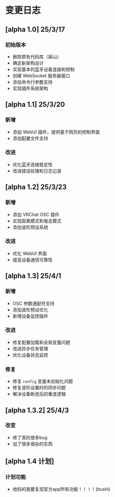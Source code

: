 # 变更日志

## [alpha 1.0] 25/3/17
### 初始版本
- 删除原有代码库（屎山）
- 确定新架构设计
- 实现基本的蓝牙设备连接和控制
- 创建 WebSocket 服务器接口
- 添加命令行参数支持
- 实现插件系统架构

## [alpha 1.1] 25/3/20
### 新增
- 添加 WebUI 插件，提供基于网页的控制界面
- 添加配置文件支持

### 改进
- 优化蓝牙连接稳定性
- 改进错误处理和日志记录

## [alpha 1.2] 25/3/23
### 新增
- 添加 VRChat OSC 插件
- 实现距离模式和电击模式
- 添加波形预设系统

### 改进
- 优化 WebUI 界面
- 提高设备通信可靠性

## [alpha 1.3] 25/4/1
### 新增
- OSC 参数通配符支持
- 添加波形预设优化
- 新增设备监控插件

### 改进
- 修复配置加载和全局变量问题
- 改进异步任务管理
- 优化设备状态监控

### 修复
- 修复 `config` 变量未初始化问题
- 修复波形设置时的同步问题
- 解决设备断连后的重连逻辑


## [alpha 1.3.2] 25/4/3
### 改变
- 修了真的很多bug
- 加了很多很杂的东西

## [alpha 1.4 计划]
### 计划功能
- 他妈的我要复现官方app所有功能！！！！(bushi)
